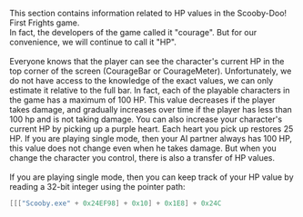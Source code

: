 This section contains information related to HP values in the Scooby-Doo! First Frights game.<br />
In fact, the developers of the game called it "courage". But for our convenience, we will continue to call it "HP".<br />
<br />
Everyone knows that the player can see the character's current HP in the top corner of the screen (CourageBar or CourageMeter). Unfortunately, we do not have access to the knowledge of the exact values, we can only estimate it relative to the full bar. In fact, each of the playable characters in the game has a maximum of 100 HP. This value decreases if the player takes damage, and gradually increases over time if the player has less than 100 hp and is not taking damage. You can also increase your character's current HP by picking up a purple heart. Each heart you pick up restores 25 HP. If you are playing single mode, then your AI partner always has 100 HP, this value does not change even when he takes damage. But when you change the character you control, there is also a transfer of HP values.<br />
<br />
If you are playing single mode, then you can keep track of your HP value by reading a 32-bit integer using the pointer path:<br />
```cpp
[[["Scooby.exe" + 0x24EF98] + 0x10] + 0x1E8] + 0x24C
```
